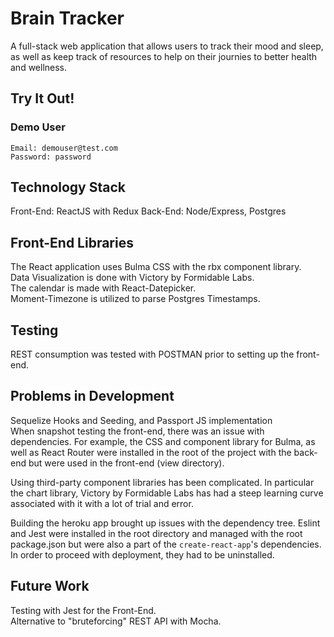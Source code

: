 # Brain Tracker

A full-stack web application that allows users to track their mood and sleep, as well as keep track of resources to help on their journies to better health and wellness.

## Try It Out!

### Demo User

```
Email: demouser@test.com
Password: password
```

## Technology Stack

Front-End: ReactJS with Redux
Back-End: Node/Express, Postgres

## Front-End Libraries

The React application uses Bulma CSS with the rbx component library.  
Data Visualization is done with Victory by Formidable Labs.  
The calendar is made with React-Datepicker.  
Moment-Timezone is utilized to parse Postgres Timestamps.

## Testing

REST consumption was tested with POSTMAN prior to setting up the front-end.

## Problems in Development

Sequelize Hooks and Seeding, and Passport JS implementation  
When snapshot testing the front-end, there was an issue with dependencies. For example, the CSS and component library for Bulma, as well as React Router were installed in the root of the project with the back-end but were used in the front-end (view directory).

Using third-party component libraries has been complicated. In particular the chart library, Victory by Formidable Labs has had a steep learning curve associated with it with a lot of trial and error.

Building the heroku app brought up issues with the dependency tree. Eslint and Jest were installed in the root directory and managed with the root package.json but were also a part of the `create-react-app`'s dependencies. In order to proceed with deployment, they had to be uninstalled.

## Future Work

Testing with Jest for the Front-End.  
Alternative to "bruteforcing" REST API with Mocha.
